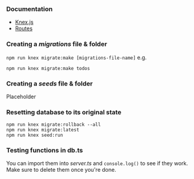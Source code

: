 ### Documentation

- [Knex.js](https://knexjs.org/guide/)
- [Routes](/server/routes/README.md)

### Creating a *migrations* file & folder

`npm run knex migrate:make [migrations-file-name]` e.g.

    npm run knex migrate:make todos

### Creating a *seeds* file & folder

Placeholder

### Resetting database to its original state

    npm run knex migrate:rollback --all
    npm run knex migrate:latest
    npm run knex seed:run

### Testing functions in db.ts

You can import them into *server.ts* and `console.log()` to see if they work. Make sure to delete them once you're done.